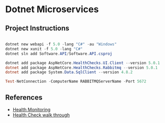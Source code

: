 # Dotnet Microservices

## Project Instructions

```Powershell

dotnet new webapi -f 5.0 -lang "C#" -au "Windows"
dotnet new xunit -f 5.0 -lang "C#"
dotnet sln add Software.API/Software.API.csproj

dotnet add package AspNetCore.HealthChecks.UI.Client --version 5.0.1
dotnet add package AspNetCore.HealthChecks.Rabbitmq --version 5.0.1
dotnet add package System.Data.SqlClient --version 4.8.2

Test-NetConnection -ComputerName RABBITMQServerName -Port 5672

```

## References

- [Health Monitoring](https://docs.microsoft.com/en-us/dotnet/architecture/microservices/implement-resilient-applications/monitor-app-health)
- [Health Check walk through](https://www.hanselman.com/blog/how-to-set-up-aspnet-core-22-health-checks-with-beatpulses-aspnetcorediagnosticshealthchecks)
